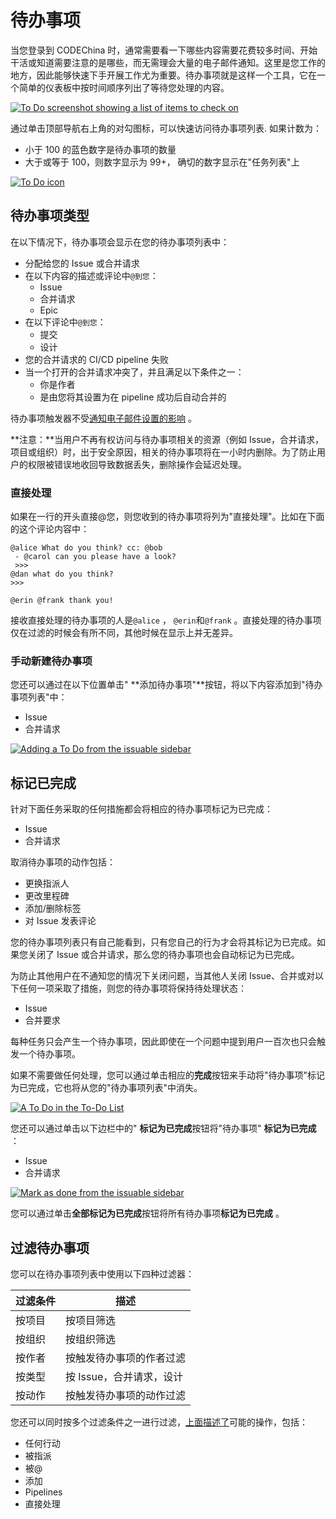 # 待办事项[](#待办事项 "Permalink")

当您登录到 CODEChina 时，通常需要看一下哪些内容需要花费较多时间、开始干活或知道需要注意的是哪些，而无需理会大量的电子邮件通知。这里是您工作的地方，因此能够快速下手开展工作尤为重要。待办事项就是这样一个工具，它在一个简单的仪表板中按时间顺序列出了等待您处理的内容。

[![To Do screenshot showing a list of items to check on](img/aafa273009fd04415444f040f8b4c6cc.png)](img/todos_index.png)

通过单击顶部导航右上角的对勾图标，可以快速访问待办事项列表. 如果计数为：

*   小于 100 的蓝色数字是待办事项的数量
*   大于或等于 100，则数字显示为 99+， 确切的数字显示在"任务列表"上

[![To Do icon](img/7f8f5e942a32629817a87b08e33d9071.png)](img/todos_icon.png)

## 待办事项类型[](#what-triggers-a-to-do "Permalink")

在以下情况下，待办事项会显示在您的待办事项列表中：

*   分配给您的 Issue 或合并请求
*   在以下内容的描述或评论中`@到您`：
    *   Issue
    *   合并请求 
    *   Epic
*   在以下评论中`@到您`：
    *   提交
    *   设计
*   您的合并请求的 CI/CD pipeline 失败
*   当一个打开的合并请求冲突了，并且满足以下条件之一：
    *   你是作者
    *   是由您将其设置为在 pipeline 成功后自动合并的

待办事项触发器不受[通知电子邮件设置的影响](/account/email-notify) 。

**注意：**当用户不再有权访问与待办事项相关的资源（例如 Issue，合并请求，项目或组织）时，出于安全原因，相关的待办事项将在一小时内删除。为了防止用户的权限被错误地收回导致数据丢失，删除操作会延迟处理。

### 直接处理[](#directly-addressing-a-to-do "Permalink")

如果在一行的开头直接@您，则您收到的待办事项将列为"直接处理"。比如在下面的这个评论内容中：

```
@alice What do you think? cc: @bob
 - @carol can you please have a look?
 >>>
@dan what do you think?
>>>

@erin @frank thank you! 
```

接收直接处理的待办事项的人是`@alice` ， `@erin`和`@frank` 。直接处理的待办事项仅在过滤的时候会有所不同，其他时候在显示上并无差异。

### 手动新建待办事项[](#manually-creating-a-to-do "Permalink")

您还可以通过在以下位置单击" **添加待办事项"**按钮，将以下内容添加到"待办事项列表"中：

*   Issue
*   合并请求

[![Adding a To Do from the issuable sidebar](img/f44886a0dc98ed48e0854c7d2ac6a220.png)](img/todos_add_todo_sidebar.png)

## 标记已完成[](#marking-a-to-do-as-done "Permalink")

针对下面任务采取的任何措施都会将相应的待办事项标记为已完成：

*   Issue
*   合并请求

取消待办事项的动作包括：

*   更换指派人
*   更改里程碑
*   添加/删除标签
*   对 Issue 发表评论

您的待办事项列表只有自己能看到，只有您自己的行为才会将其标记为已完成。如果您关闭了 Issue 或合并请求，那么您的待办事项也会自动标记为已完成。

为防止其他用户在不通知您的情况下关闭问题，当其他人关闭 Issue、合并或对以下任何一项采取了措施，则您的待办事项将保持待处理状态：

*   Issue
*   合并要求

每种任务只会产生一个待办事项，因此即使在一个问题中提到用户一百次也只会触发一个待办事项。

如果不需要做任何处理，您可以通过单击相应的**完成**按钮来手动将"待办事项"标记为已完成，它也将从您的"待办事项列表"中消失。

[![A To Do in the To-Do List](img/235fdd047e32990019bc08c92ced8299.png)](img/todos_todo_list_item.png)

您还可以通过单击以下边栏中的" **标记为已完成**按钮将"待办事项" **标记为已完成** ：

*   Issue
*   合并请求

[![Mark as done from the issuable sidebar](img/5e63fee9a28bb3e02eb772646de82b5c.png)](img/todos_mark_done_sidebar.png)

您可以通过单击**全部标记为已完成**按钮将所有待办事项**标记为已完成** 。

## 过滤待办事项[](#filtering-your-to-do-list "Permalink")

您可以在待办事项列表中使用以下四种过滤器：

| 过滤条件 | 描述 |
| --- | --- |
| 按项目 | 按项目筛选 |
| 按组织 | 按组织筛选 |
| 按作者 | 按触发待办事项的作者过滤 |
| 按类型 | 按 Issue，合并请求，设计 |
| 按动作 | 按触发待办事项的动作过滤 |

您还可以同时按多个过滤条件之一进行过滤，[上面描述了](#what-triggers-a-to-do)可能的操作，包括：

*   任何行动
*   被指派
*   被@
*   添加
*   Pipelines
*   直接处理
